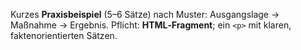 Kurzes **Praxisbeispiel** (5–6 Sätze) nach Muster: Ausgangslage → Maßnahme → Ergebnis.
Pflicht: **HTML‑Fragment**; ein `<p>` mit klaren, faktenorientierten Sätzen.
